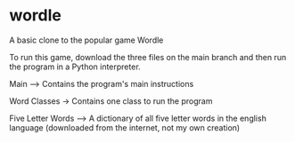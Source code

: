 # wordle
A basic clone to the popular game Wordle

To run this game, download the three files on the main branch and then run the program in a Python interpreter.

Main --> Contains the program's main instructions

Word Classes -> Contains one class to run the program

Five Letter Words --> A dictionary of all five letter words in the english language (downloaded from the internet, not my own creation)
